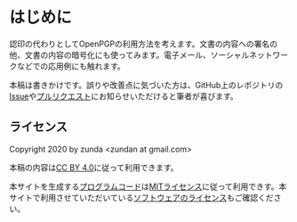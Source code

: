 # はじめに
認印の代わりとしてOpenPGPの利用方法を考えます。文書の内容への署名の他、文書の内容の暗号化にも使ってみます。電子メール、ソーシャルネットワークなどでの応用例にも触れます。

本稿は書きかけです。誤りや改善点に気づいた方は、GitHub上のレポジトリの[Issue](https://github.com/zunda/mitome.in/issues)や[プルリクエスト](https://github.com/zunda/mitome.in/pulls)にお知らせいただけると筆者が喜びます。

## ライセンス
Copyright 2020 by zunda &lt;zundan at gmail.com&gt;

本稿の内容は[CC BY 4.0](https://creativecommons.org/licenses/by/4.0/deed.ja)に従って利用できます。

本サイトを生成する[プログラムコード](https://github.com/zunda/mitome.in)は[MITライセンス](https://github.com/zunda/mitome.in/blob/master/LICENSE)に従って利用できす。本サイトで利用させていただいている[ソフトウェアのライセンス](https://github.com/zunda/mitome.in/blob/master/LICENSES)もご確認ください。
